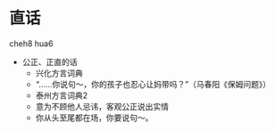 # 直话
cheh8 hua6
+ 公正、正直的话
  * 兴化方言词典
  - “……你说句～，你的孩子也忍心让妈带吗？”（马春阳《保姆问题》）
  * 泰州方言词典2
  + 意为不顾他人忌讳，客观公正说出实情
  - 你从头至尾都在场，你要说句～。

